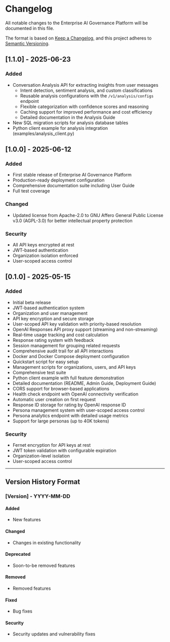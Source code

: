 # Changelog

All notable changes to the Enterprise AI Governance Platform will be documented in this file.

The format is based on [Keep a Changelog](https://keepachangelog.com/en/1.0.0/),
and this project adheres to [Semantic Versioning](https://semver.org/spec/v2.0.0.html).

## [1.1.0] - 2025-06-23

### Added
- Conversation Analysis API for extracting insights from user messages
  - Intent detection, sentiment analysis, and custom classifications
  - Reusable analysis configurations with the `/v1/analysis/configs` endpoint
  - Flexible categorization with confidence scores and reasoning
  - Caching support for improved performance and cost efficiency
  - Detailed documentation in the Analysis Guide
- New SQL migration scripts for analysis database tables
- Python client example for analysis integration (examples/analysis_client.py)

## [1.0.0] - 2025-06-12

### Added
- First stable release of Enterprise AI Governance Platform
- Production-ready deployment configuration
- Comprehensive documentation suite including User Guide
- Full test coverage

### Changed
- Updated license from Apache-2.0 to GNU Affero General Public License v3.0 (AGPL-3.0) for better intellectual property protection

### Security
- All API keys encrypted at rest
- JWT-based authentication
- Organization isolation enforced
- User-scoped access control

## [0.1.0] - 2025-05-15

### Added
- Initial beta release
- JWT-based authentication system
- Organization and user management
- API key encryption and secure storage
- User-scoped API key validation with priority-based resolution
- OpenAI Responses API proxy support (streaming and non-streaming)
- Real-time usage tracking and cost calculation
- Response rating system with feedback
- Session management for grouping related requests
- Comprehensive audit trail for all API interactions
- Docker and Docker Compose deployment configuration
- Quickstart script for easy setup
- Management scripts for organizations, users, and API keys
- Comprehensive test suite
- Python client example with full feature demonstration
- Detailed documentation (README, Admin Guide, Deployment Guide)
- CORS support for browser-based applications
- Health check endpoint with OpenAI connectivity verification
- Automatic user creation on first request
- Response ID storage for rating by OpenAI response ID
- Persona management system with user-scoped access control
- Persona analytics endpoint with detailed usage metrics
- Support for large personas (up to 40K tokens)

### Security
- Fernet encryption for API keys at rest
- JWT token validation with configurable expiration
- Organization-level isolation
- User-scoped access control

---

## Version History Format

### [Version] - YYYY-MM-DD

#### Added
- New features

#### Changed
- Changes in existing functionality

#### Deprecated
- Soon-to-be removed features

#### Removed
- Removed features

#### Fixed
- Bug fixes

#### Security
- Security updates and vulnerability fixes
